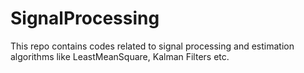 # SignalProcessing

This repo contains codes related to signal processing and estimation algorithms like LeastMeanSquare, Kalman Filters etc. 
